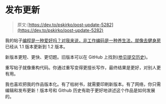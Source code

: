 # 发布更新

> 原文:[https://dev.to/pskirko/post-update-5282](https://dev.to/pskirko/post-update-5282)

我的帖子[编程是一种爱好吗？对我来说，非工作编码是一种养生法，就像去健身房](https://dev.to/pskirko/coding-as-a-hobby-for-me-non-work-coding-is-a-regimen-like-going-to-the-gym-4o8m)已经从 1.1 版本更新到 1.2 版本。

新版本更短、更快、更切题。旧版本可以在 GitHub 上找到([参见提交历史](https://github.com/pskirko/pskirko-website-writing/commits/master/2019/02/02/coding-as-a-hobby.md))。

重写帖子就像重构代码。你通过重写变得更擅长写作，最终结果是更好，对别人更有用。

我也喜欢把我的作品版本化。有了枯树书，就需要印刷新版本。有了网络，你只需编辑和发布更新！版本号和 Github 历史有助于更好地讲述这个作品是如何发展的。